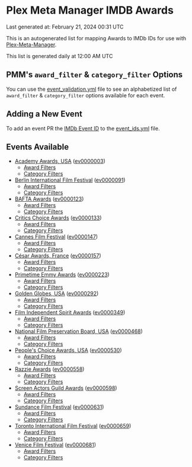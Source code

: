 # Plex Meta Manager IMDB Awards

Last generated at: February 21, 2024 00:31 UTC

This is an autogenerated list for mapping Awards to IMDb IDs for use with [Plex-Meta-Manager](https://github.com/meisnate12/Plex-Meta-Manager).

This list is generated daily at 12:00 AM UTC 

## PMM's `award_filter` & `category_filter` Options

You can use the [event_validation.yml](https://github.com/meisnate12/PMM-IMDb-Awards/blob/master/event_validation.yml) file to see an alphabetized list of `award_filter` & `category_filter` options available for each event.

## Adding a New Event

To add an event PR the [IMDb Event ID](https://www.imdb.com/event/all/) to the [event_ids.yml](https://github.com/meisnate12/PMM-IMDb-Awards/blob/master/event_ids.yml) file.

## Events Available

* [Academy Awards, USA](https://www.imdb.com/event/ev0000003) ([ev0000003](https://github.com/meisnate12/PMM-IMDb-Awards/blob/master/event_validation.yml#L1))
  * [Award Filters](https://github.com/meisnate12/PMM-IMDb-Awards/blob/master/event_validation.yml#L6)
  * [Category Filters](https://github.com/meisnate12/PMM-IMDb-Awards/blob/master/event_validation.yml#L14)
* [Berlin International Film Festival](https://www.imdb.com/event/ev0000091) ([ev0000091](https://github.com/meisnate12/PMM-IMDb-Awards/blob/master/event_validation.yml#L148))
  * [Award Filters](https://github.com/meisnate12/PMM-IMDb-Awards/blob/master/event_validation.yml#L152)
  * [Category Filters](https://github.com/meisnate12/PMM-IMDb-Awards/blob/master/event_validation.yml#L342)
* [BAFTA Awards](https://www.imdb.com/event/ev0000123) ([ev0000123](https://github.com/meisnate12/PMM-IMDb-Awards/blob/master/event_validation.yml#L611))
  * [Award Filters](https://github.com/meisnate12/PMM-IMDb-Awards/blob/master/event_validation.yml#L616)
  * [Category Filters](https://github.com/meisnate12/PMM-IMDb-Awards/blob/master/event_validation.yml#L648)
* [Critics Choice Awards](https://www.imdb.com/event/ev0000133) ([ev0000133](https://github.com/meisnate12/PMM-IMDb-Awards/blob/master/event_validation.yml#L1130))
  * [Award Filters](https://github.com/meisnate12/PMM-IMDb-Awards/blob/master/event_validation.yml#L1133)
  * [Category Filters](https://github.com/meisnate12/PMM-IMDb-Awards/blob/master/event_validation.yml#L1138)
* [Cannes Film Festival](https://www.imdb.com/event/ev0000147) ([ev0000147](https://github.com/meisnate12/PMM-IMDb-Awards/blob/master/event_validation.yml#L1239))
  * [Award Filters](https://github.com/meisnate12/PMM-IMDb-Awards/blob/master/event_validation.yml#L1244)
  * [Category Filters](https://github.com/meisnate12/PMM-IMDb-Awards/blob/master/event_validation.yml#L1406)
* [César Awards, France](https://www.imdb.com/event/ev0000157) ([ev0000157](https://github.com/meisnate12/PMM-IMDb-Awards/blob/master/event_validation.yml#L1631))
  * [Award Filters](https://github.com/meisnate12/PMM-IMDb-Awards/blob/master/event_validation.yml#L1634)
  * [Category Filters](https://github.com/meisnate12/PMM-IMDb-Awards/blob/master/event_validation.yml#L1639)
* [Primetime Emmy Awards](https://www.imdb.com/event/ev0000223) ([ev0000223](https://github.com/meisnate12/PMM-IMDb-Awards/blob/master/event_validation.yml#L1696))
  * [Award Filters](https://github.com/meisnate12/PMM-IMDb-Awards/blob/master/event_validation.yml#L1701)
  * [Category Filters](https://github.com/meisnate12/PMM-IMDb-Awards/blob/master/event_validation.yml#L1708)
* [Golden Globes, USA](https://www.imdb.com/event/ev0000292) ([ev0000292](https://github.com/meisnate12/PMM-IMDb-Awards/blob/master/event_validation.yml#L2909))
  * [Award Filters](https://github.com/meisnate12/PMM-IMDb-Awards/blob/master/event_validation.yml#L2914)
  * [Category Filters](https://github.com/meisnate12/PMM-IMDb-Awards/blob/master/event_validation.yml#L2922)
* [Film Independent Spirit Awards](https://www.imdb.com/event/ev0000349) ([ev0000349](https://github.com/meisnate12/PMM-IMDb-Awards/blob/master/event_validation.yml#L3088))
  * [Award Filters](https://github.com/meisnate12/PMM-IMDb-Awards/blob/master/event_validation.yml#L3091)
  * [Category Filters](https://github.com/meisnate12/PMM-IMDb-Awards/blob/master/event_validation.yml#L3100)
* [National Film Preservation Board, USA](https://www.imdb.com/event/ev0000468) ([ev0000468](https://github.com/meisnate12/PMM-IMDb-Awards/blob/master/event_validation.yml#L3140))
  * [Award Filters](https://github.com/meisnate12/PMM-IMDb-Awards/blob/master/event_validation.yml#L3143)
  * [Category Filters](https://github.com/meisnate12/PMM-IMDb-Awards/blob/master/event_validation.yml#L3145)
* [People's Choice Awards, USA](https://www.imdb.com/event/ev0000530) ([ev0000530](https://github.com/meisnate12/PMM-IMDb-Awards/blob/master/event_validation.yml#L3148))
  * [Award Filters](https://github.com/meisnate12/PMM-IMDb-Awards/blob/master/event_validation.yml#L3151)
  * [Category Filters](https://github.com/meisnate12/PMM-IMDb-Awards/blob/master/event_validation.yml#L3154)
* [Razzie Awards](https://www.imdb.com/event/ev0000558) ([ev0000558](https://github.com/meisnate12/PMM-IMDb-Awards/blob/master/event_validation.yml#L3396))
  * [Award Filters](https://github.com/meisnate12/PMM-IMDb-Awards/blob/master/event_validation.yml#L3399)
  * [Category Filters](https://github.com/meisnate12/PMM-IMDb-Awards/blob/master/event_validation.yml#L3404)
* [Screen Actors Guild Awards](https://www.imdb.com/event/ev0000598) ([ev0000598](https://github.com/meisnate12/PMM-IMDb-Awards/blob/master/event_validation.yml#L3444))
  * [Award Filters](https://github.com/meisnate12/PMM-IMDb-Awards/blob/master/event_validation.yml#L3447)
  * [Category Filters](https://github.com/meisnate12/PMM-IMDb-Awards/blob/master/event_validation.yml#L3449)
* [Sundance Film Festival](https://www.imdb.com/event/ev0000631) ([ev0000631](https://github.com/meisnate12/PMM-IMDb-Awards/blob/master/event_validation.yml#L3475))
  * [Award Filters](https://github.com/meisnate12/PMM-IMDb-Awards/blob/master/event_validation.yml#L3478)
  * [Category Filters](https://github.com/meisnate12/PMM-IMDb-Awards/blob/master/event_validation.yml#L3528)
* [Toronto International Film Festival](https://www.imdb.com/event/ev0000659) ([ev0000659](https://github.com/meisnate12/PMM-IMDb-Awards/blob/master/event_validation.yml#L3640))
  * [Award Filters](https://github.com/meisnate12/PMM-IMDb-Awards/blob/master/event_validation.yml#L3643)
  * [Category Filters](https://github.com/meisnate12/PMM-IMDb-Awards/blob/master/event_validation.yml#L3693)
* [Venice Film Festival](https://www.imdb.com/event/ev0000681) ([ev0000681](https://github.com/meisnate12/PMM-IMDb-Awards/blob/master/event_validation.yml#L3763))
  * [Award Filters](https://github.com/meisnate12/PMM-IMDb-Awards/blob/master/event_validation.yml#L3768)
  * [Category Filters](https://github.com/meisnate12/PMM-IMDb-Awards/blob/master/event_validation.yml#L4101)
